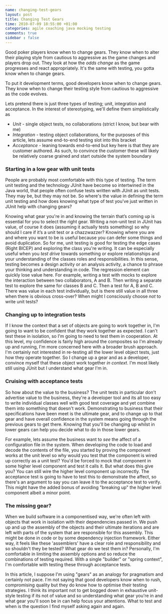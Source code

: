```yaml
---
name: changing-test-gears
layout: post
title: Changing Test Gears
time: 2010-07-09 18:55:00 +01:00
categories: agile coaching java mocking testing
comments: true
sidebar : false
---
```


Good poker players know when to change gears. They know when to alter their playing style from cautious to aggressive as the game changes and players drop out. They look at how the _odds change_ as the game progresses and react appropriately. It's the same with testing, you gotta know when to change gears.
  
To put it development terms, good developers know when to change gears. They
know when to change their testing style from cautious to aggressive as the
code evolves.

Lets pretend there is just three types of testing; unit, integration and
acceptance. In the interest of stereotyping, we'll define them simplistically
as

  * _Unit_ - single object tests, no collaborations (strict I know, but bear with me)
  * _Integration_ - testing object collaborations, for the purposes of this article, lets assume end-to-end testing slot into this bracket
  * _Acceptance_ - leaning towards end-to-end but key here is that they are customer authored. As such, to convince the customer these will likely be relatively coarse grained and start outside the system boundary

<!-- more -->

### Starting in a low gear with unit tests

  
People are probably most comfortable with this type of testing. The term unit
testing and the technology JUnit have become so intertwined in the Java world,
that people often confuse tests written with JUnit as unit tests. They may be,
but they may not be. So where's the value in defining the term unit testing
and how does knowing what type of test you've just written in JUnit help with
changing gears?

  
Knowing what gear you're in and knowing the terrain that’s coming up is
essential for you to select the right gear. Writing a non-unit test in JUnit
has value, of course it does (assuming it actually tests something) so why
should I care if it’s a unit test or a chazzwazzer? Knowing where you are and
where you want to be is useful because you can defer some things and avoid
duplication. So for me, unit testing is good for testing the edge cases (Right
BICEP) and exploring the class you're writing. It can be especially useful
when you _test drive_ towards something or explore relationships and your
understanding of the classes roles and responsibilities. In this sense,
testing becomes a design activity or an analysis activity, a chance to phrase
your thinking and understanding in code. The regression element can quickly
lose value here. For example, writing a test with mocks to explore the
interaction between two collaborators, A and B. Then writing a separate test
to explore the same for classes B and C. Then a test for A, B and C. There was
value in each test individually, but is there still value in all three when
there is obvious cross-over? When might I consciously choose _not_ to write
unit tests?

  

### Changing up to integration tests

  
If I know the context that a set of objects are going to work together in, I'm
going to want to be confident that they work together as expected. I can't
test these in isolation, so I'm going to need to test them in cooperation. At
this level, my confidence is fairly high around the composites so I'm already
up and running, I'm more concerned here with a broader brush approach. I'm
certainly not interested in re-testing all the lower level object tests, just
how they operate together. So I change up a gear and as a developer, convince
myself that these object work together _in context_. I'm most likely still
using JUnit but I understand what gear I'm in.

  

### Cruising with acceptance tests

  
So how about the value to the business? The unit tests in particular don't
advertise value to the business, they're a developer tool and its all too easy
to write individual classes well with good test coverage and yet combine them
into something that doesn't work. Demonstrating to business that their
specifications have been meet is the ultimate gear, and to change up to that
gear and have overall confidence in the system means going through the
previous gears to get there. Knowing that you'll be changing up whilst in
lower gears can help you decide what to do in those lower gears.

  
For example, lets assume the business want to _see_ the affect of a
configuration file in the system. When developing the code to load and decode
the contents of the file, you started by proving the component works at the
unit level so why would you test that the component is wired up correctly as a
unit test? You'd be forced to mock that component in some higher level
component and test it calls it. But what does this give you? You can still
wire the higher level component up incorrectly. The acceptance test is going
to have to test this to demonstrate the affect, so there's an argument to say
you can leave it to the acceptance test to verify. This might have the added
bonus of avoiding "breaking up" the higher level component albeit a minor
point.

  

### The missing gear?

  
When we build software in a componentised way, we're often left with objects
that work in isolation with their dependencies passed in. We push up and up
the assembly of the objects and their ultimate iterations and are left with
parts of the system that are responsible for this assembly. This might be
done in code or by some dependency injection framework. Either way,
it feels like these 'assemblers' have a clear role
and responsibility and so shouldn't they be tested? What gear do we test them
in? Personally, I'm comfortable in limiting the assembly options and so reduce
the combinations of testing required. With a single "builder" or "spring
context", I'm comfortable with testing these through acceptance tests.

  
In this article, I suppose I'm using "gears" as an analogy for pragmatism and
certainly not pace. I'm not saying that good developers know when to rush,
compromising quality but they do know how to optimise their testing
strategies. I think its important not to get bogged down in exhaustive unit-
style testing if its not of value and so understanding what gear you're in and
what gear you'll soon be in can help focus your attentions. What to test and
when is the question I find myself asking again and again.

  



